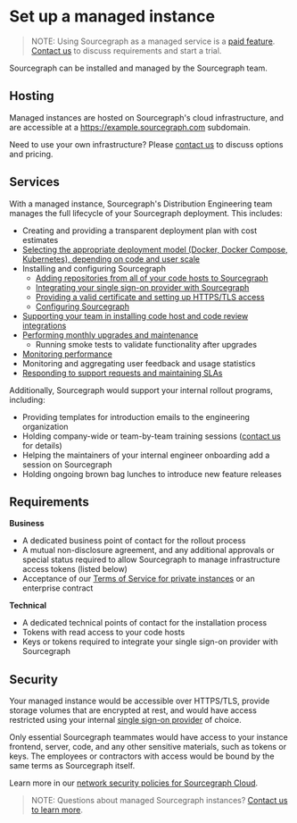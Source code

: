 # Set up a managed instance

> NOTE: Using Sourcegraph as a managed service is a [paid feature](https://about.sourcegraph.com/pricing). [Contact us](https://about.sourcegraph.com/contact/sales) to discuss requirements and start a trial.

Sourcegraph can be installed and managed by the Sourcegraph team. 

## Hosting

Managed instances are hosted on Sourcegraph's cloud infrastructure, and are accessible at a https://example.sourcegraph.com subdomain. 

Need to use your own infrastructure? Please [contact us](https://about.sourcegraph.com/contact/sales) to discuss options and pricing.

## Services

With a managed instance, Sourcegraph's Distribution Engineering team manages the full lifecycle of your Sourcegraph deployment. This includes:

- Creating and providing a transparent deployment plan with cost estimates
- [Selecting the appropriate deployment model (Docker, Docker Compose, Kubernetes), depending on code and user scale](https://docs.sourcegraph.com/admin/install)
- Installing and configuring Sourcegraph
  - [Adding repositories from all of your code hosts to Sourcegraph](admin/external_service/index.md)
  - [Integrating your single sign-on provider with Sourcegraph](admin/auth/index.md)
  - [Providing a valid certificate and setting up HTTPS/TLS access](admin/http_https_configuration.md)
  - [Configuring Sourcegraph](admin/config/index.md)
- [Supporting your team in installing code host and code review integrations](integration/index.md)
- [Performing monthly upgrades and maintenance](admin/updates.md)
  - Running smoke tests to validate functionality after upgrades
- [Monitoring performance](admin/observability/index.md)
- Monitoring and aggregating user feedback and usage statistics
- [Responding to support requests and maintaining SLAs](https://about.sourcegraph.com/handbook/support#for-customers-with-managed-instances)

Additionally, Sourcegraph would support your internal rollout programs, including:

- Providing templates for introduction emails to the engineering organization
- Holding company-wide or team-by-team training sessions ([contact us](https://about.sourcegraph.com/contact/sales) for details)
- Helping the maintainers of your internal engineer onboarding add a session on Sourcegraph
- Holding ongoing brown bag lunches to introduce new feature releases

## Requirements

**Business**
- A dedicated business point of contact for the rollout process
- A mutual non-disclosure agreement, and any additional approvals or special status required to allow Sourcegraph to manage infrastructure access tokens (listed below)
- Acceptance of our [Terms of Service for private instances](https://about.sourcegraph.com/terms-private) or an enterprise contract

**Technical**
- A dedicated technical points of contact for the installation process
- Tokens with read access to your code hosts
- Keys or tokens required to integrate your single sign-on provider with Sourcegraph

## Security

Your managed instance would be accessible over HTTPS/TLS, provide storage volumes that are encrypted at rest, and would have access restricted using your internal [single sign-on provider](admin/auth/index.md) of choice.

Only essential Sourcegraph teammates would have access to your instance frontend, server, code, and any other sensitive materials, such as tokens or keys. The employees or contractors with access would be bound by the same terms as Sourcegraph itself.

Learn more in our [network security policies for Sourcegraph Cloud](https://about.sourcegraph.com/security).

>NOTE: Questions about managed Sourcegraph instances? [Contact us to learn more](https://about.sourcegraph.com/contact/sales).
